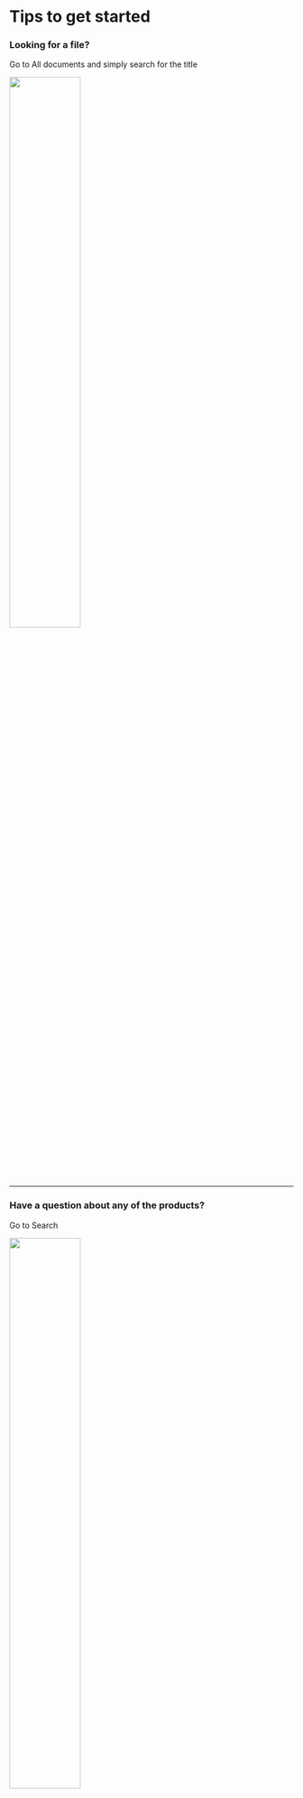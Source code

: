 # Tips to get started

### **Looking for a file?**

Go to All documents and simply search for the title

<p align="left"><img src="https://i.imgur.com/jLzFMT6.gif" width="50%"></p>

________________

### **Have a question about any of the products?**

Go to Search 

 
<p align="left"><img src="https://i.imgur.com/jNJtQZI.gif" width="50%"></p>

 ___________________

### **Have a question about a specific product?**

Select the product and search through product card
 
<p align="left"><img src="https://i.imgur.com/N8C044V.gif" width="50%"></p>

